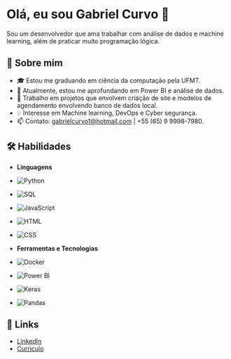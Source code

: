 # Olá, eu sou Gabriel Curvo 👋

Sou um desenvolvedor que ama trabalhar com análise de dados e machine learning, além de praticar muito programação lógica.

## 🚀 Sobre mim

- 🎓 Estou me graduando em ciência da computação pela UFMT.
- 🌱 Atualmente, estou me aprofundando em Power BI e análise de dados.
- 💼 Trabalho em projetos que envolvem criação de site e modelos de agendamento envolvendo banco de dados local.
- 💡 Interesse em Machine learning, DevOps e Cyber segurança.
- 📫 Contato: gabrielcurvo1@hotmail.com | +55 (65) 9 9998-7980.

## 🛠️ Habilidades

- **Linguagens**
- ![Python](https://img.shields.io/badge/Python-3670A0?style=for-the-badge&logo=python&logoColor=ffdd54)
- ![SQL](https://img.shields.io/badge/SQL-003B57?style=for-the-badge&logo=postgresql&logoColor=white)
- ![JavaScript](https://img.shields.io/badge/JavaScript-323330?style=for-the-badge&logo=javascript&logoColor=f7df1e)
- ![HTML](https://img.shields.io/badge/HTML5-E34F26?style=for-the-badge&logo=html5&logoColor=white)
- ![CSS](https://img.shields.io/badge/CSS3-1572B6?style=for-the-badge&logo=css3&logoColor=white)

- **Ferramentas e Tecnologias**

- ![Docker](https://img.shields.io/badge/Docker-2496ED?style=for-the-badge&logo=docker&logoColor=white)
- ![Power BI](https://img.shields.io/badge/PowerBI-F2C811?style=for-the-badge&logo=powerbi&logoColor=black)
- ![Keras](https://img.shields.io/badge/Keras-D00000?style=for-the-badge&logo=keras&logoColor=white)
- ![Pandas](https://img.shields.io/badge/Pandas-150458?style=for-the-badge&logo=pandas&logoColor=white)

## 🔗 Links

- [LinkedIn](www.linkedin.com/in/gabriel-curvo-1a2181276)
- [Curriculo](https://github.com/GCurvo/GCurvo/blob/main/Curriculo.pdf)
